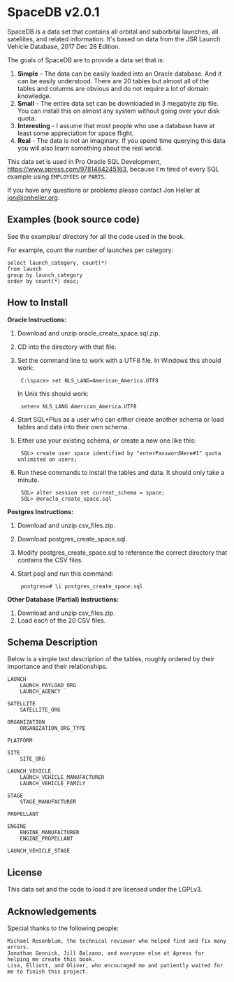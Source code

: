 SpaceDB v2.0.1
==============

SpaceDB is a data set that contains all orbital and suborbital launches, all satellites, and related information.  It's based on data from the JSR Launch Vehicle Database, 2017 Dec 28 Edition.

The goals of SpaceDB are to provide a data set that is:

1. **Simple** - The data can be easily loaded into an Oracle database.  And it can be easily understood.  There are 20 tables but almost all of the tables and columns are obvious and do not require a lot of domain knowledge.
2. **Small** - The entire data set can be downloaded in 3 megabyte zip file.  You can install this on almost any system without going over your disk quota.
3. **Interesting** - I assume that most people who use a database have at least some appreciation for space flight.
4. **Real** - The data is not an imaginary.  If you spend time querying this data you will also learn something about the real world.

This data set is used in Pro Oracle SQL Development, https://www.apress.com/9781484245163, because I'm tired of every SQL example using `EMPLOYEES` or `PARTS`.

If you have any questions or problems please contact Jon Heller at jon@jonheller.org.

Examples (book source code)
---------------------------

See the examples/ directory for all the code used in the book.

For example, count the number of launches per category:

	select launch_category, count(*)
	from launch
	group by launch_category
	order by count(*) desc;


How to Install
--------------

**Oracle Instructions:**

1. Download and unzip oracle_create_space.sql.zip.
2. CD into the directory with that file.
3. Set the command line to work with a UTF8 file.  In Windows this should work:

		C:\space> set NLS_LANG=American_America.UTF8

	In Unix this should work:

		setenv NLS_LANG American_America.UTF8

4. Start SQL\*Plus as a user who can either create another schema or load tables and data into their own schema.
5. Either use your existing schema, or create a new one like this:

		SQL> create user space identified by "enterPasswordHere#1" quota unlimited on users;

6. Run these commands to install the tables and data.  It should only take a minute.

		SQL> alter session set current_schema = space;
		SQL> @oracle_create_space.sql

**Postgres Instructions:**

1. Download and unzip csv_files.zip.
2. Download postgres_create_space.sql.
3. Modify postgres_create_space.sql to reference the correct directory that contains the CSV files.
4. Start psql and run this command:

		postgres=# \i postgres_create_space.sql


**Other Database (Partial) Instructions:**

1. Download and unzip csv_files.zip.
2. Load each of the 20 CSV files.


Schema Description
------------------

Below is a simple text description of the tables, roughly ordered by their importance and their relationships.

	LAUNCH
		LAUNCH_PAYLOAD_ORG
		LAUNCH_AGENCY

	SATELLITE
		SATELLITE_ORG

	ORGANIZATION
		ORGANIZATION_ORG_TYPE

	PLATFORM

	SITE
		SITE_ORG

	LAUNCH_VEHICLE
		LAUNCH_VEHICLE_MANUFACTURER
		LAUNCH_VEHICLE_FAMILY

	STAGE
		STAGE_MANUFACTURER

	PROPELLANT

	ENGINE
		ENGINE_MANUFACTURER
		ENGINE_PROPELLANT

	LAUNCH_VEHICLE_STAGE


License
-------

This data set and the code to load it are licensed under the LGPLv3.


Acknowledgements
----------------

Special thanks to the following people:

    Michael Rosenblum, the technical reviewer who helped find and fix many errors.
    Jonathan Gennick, Jill Balzano, and everyone else at Apress for helping me create this book.
    Lisa, Elliott, and Oliver, who encouraged me and patiently waited for me to finish this project.
